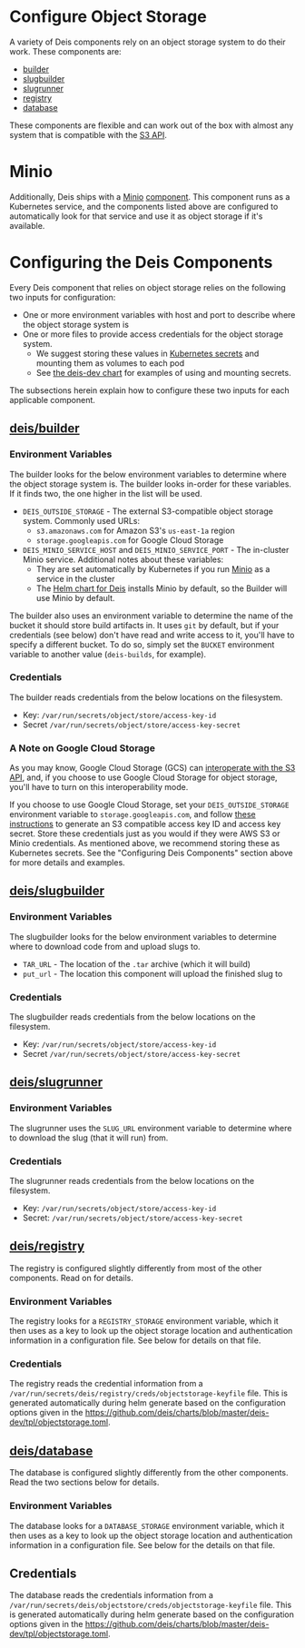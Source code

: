 # Configure Object Storage

A variety of Deis components rely on an object storage system to do their work. These components are:

- [builder](https://github.com/deis/builder)
- [slugbuilder](https://github.com/deis/slugbuilder)
- [slugrunner](https://github.com/deis/slugrunner)
- [registry](https://github.com/deis/registry)
- [database](https://github.com/deis/postgres)

These components are flexible and can work out of the box with almost any system that is compatible with the [S3 API](http://docs.aws.amazon.com/AmazonS3/latest/API/APIRest.html).

# Minio

Additionally, Deis ships with a [Minio](http://minio.io) [component](https://github.com/deis/minio). This component runs as a Kubernetes service, and the components listed above are configured to automatically look for that service and use it as object storage if it's available.

# Configuring the Deis Components

Every Deis component that relies on object storage relies on the following two inputs for configuration:

- One or more environment variables with host and port to describe where the object storage system is
- One or more files to provide access credentials for the object storage system.
	- We suggest storing these values in [Kubernetes secrets](http://kubernetes.io/v1.1/docs/user-guide/secrets.html) and mounting them as volumes to each pod
	- See [the deis-dev chart](https://github.com/deis/charts/tree/master/deis-dev) for examples of using and mounting secrets.

The subsections herein explain how to configure these two inputs for each applicable component.

## [deis/builder](https://github.com/deis/builder)

### Environment Variables

The builder looks for the below environment variables to determine where the object storage system is. The builder looks in-order for these variables. If it finds two, the one higher in the list will be used.

- `DEIS_OUTSIDE_STORAGE` - The external S3-compatible object storage system. Commonly used URLs:
  - `s3.amazonaws.com` for Amazon S3's `us-east-1a` region
  - `storage.googleapis.com` for Google Cloud Storage
- `DEIS_MINIO_SERVICE_HOST` and `DEIS_MINIO_SERVICE_PORT` - The in-cluster Minio service. Additional notes about these variables:
  - They are set automatically by Kubernetes if you run [Minio](http://minio.io) as a service in the cluster
  - The [Helm chart for Deis](https://github.com/deis/charts/tree/master/deis-dev) installs Minio by default, so the Builder will use Minio by default.

The builder also uses an environment variable to determine the name of the bucket it should store build artifacts in. It uses `git` by default, but if your credentials (see below) don't have read and write access to it, you'll have to specify a different bucket. To do so, simply set the `BUCKET` environment variable to another value (`deis-builds`, for example).

### Credentials

The builder reads credentials from the below locations on the filesystem.

- Key: `/var/run/secrets/object/store/access-key-id`
- Secret `/var/run/secrets/object/store/access-key-secret`

### A Note on Google Cloud Storage

As you may know, Google Cloud Storage (GCS) can [interoperate with the S3 API](https://cloud.google.com/storage/docs/interoperability), and, if you choose to use Google Cloud Storage for object storage, you'll have to turn on this interoperability mode.

If you choose to use Google Cloud Storage, set your `DEIS_OUTSIDE_STORAGE` environment variable to `storage.googleapis.com`, and follow [these instructions](https://cloud.google.com/storage/docs/migrating?hl=en_US#keys) to generate an S3 compatible access key ID and access key secret. Store these credentials just as you would if they were AWS S3 or Minio credentials. As mentioned above, we recommend storing these as Kubernetes secrets. See the "Configuring Deis Components" section above for more details and examples.

## [deis/slugbuilder](https://github.com/deis/slugbuilder)

### Environment Variables

The slugbuilder looks for the below environment variables to determine where to download code from and upload slugs to.

- `TAR_URL` - The location of the `.tar` archive (which it will build)
- `put_url` - The location this component will upload the finished slug to

### Credentials

The slugbuilder reads credentials from the below locations on the filesystem.

- Key: `/var/run/secrets/object/store/access-key-id`
- Secret `/var/run/secrets/object/store/access-key-secret`


## [deis/slugrunner](https://github.com/deis/slugrunner)

### Environment Variables

The slugrunner uses the `SLUG_URL` environment variable to determine where to download the slug (that it will run) from.

### Credentials

The slugrunner reads credentials from the below locations on the filesystem.

- Key: `/var/run/secrets/object/store/access-key-id`
- Secret: `/var/run/secrets/object/store/access-key-secret`

## [deis/registry](https://github.com/deis/registry)

The registry is configured slightly differently from most of the other components. Read on for details.

### Environment Variables

The registry looks for a `REGISTRY_STORAGE` environment variable, which it then uses as a key to look up the object storage location and authentication information in a configuration file. See below for details on that file.

### Credentials

The registry reads the credential information from a `/var/run/secrets/deis/registry/creds/objectstorage-keyfile` file. This is generated automatically during helm generate based on the configuration options given in the https://github.com/deis/charts/blob/master/deis-dev/tpl/objectstorage.toml.

## [deis/database](https://github.com/deis/postgres)

The database is configured slightly differently from the other components. Read the two sections below for details.

### Environment Variables

The database looks for a `DATABASE_STORAGE` environment variable, which it then uses as a key to look up the object storage location and authentication information in a configuration file. See below for the details on that file.

## Credentials

The database reads the credentials information from a `/var/run/secrets/deis/objectstore/creds/objectstorage-keyfile` file. This is generated automatically during helm generate based on the configuration options given in the https://github.com/deis/charts/blob/master/deis-dev/tpl/objectstorage.toml.
